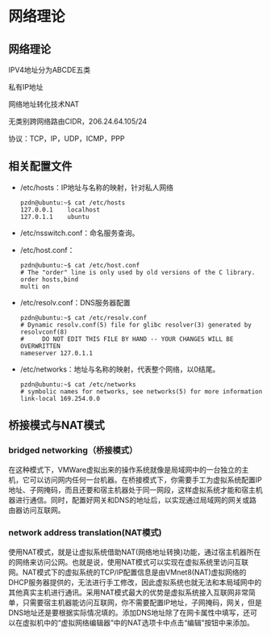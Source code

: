 # 网络理论

## 网络理论

IPV4地址分为ABCDE五类

私有IP地址

网络地址转化技术NAT

无类别跨网络路由CIDR，206.24.64.105/24

协议：TCP，IP，UDP，ICMP，PPP

## 相关配置文件

* /etc/hosts：IP地址与名称的映射，针对私人网络

  ```text
  pzdn@ubuntu:~$ cat /etc/hosts
  127.0.0.1    localhost
  127.0.1.1    ubuntu
  ```

* /etc/nsswitch.conf：命名服务查询。
* /etc/host.conf：

  ```text
  pzdn@ubuntu:~$ cat /etc/host.conf 
  # The "order" line is only used by old versions of the C library.
  order hosts,bind
  multi on
  ```

* /etc/resolv.conf：DNS服务器配置

  ```text
  pzdn@ubuntu:~$ cat /etc/resolv.conf 
  # Dynamic resolv.conf(5) file for glibc resolver(3) generated by resolvconf(8)
  #     DO NOT EDIT THIS FILE BY HAND -- YOUR CHANGES WILL BE OVERWRITTEN
  nameserver 127.0.1.1
  ```

* /etc/networks：地址与名称的映射，代表整个网络，以0结尾。

  ```text
  pzdn@ubuntu:~$ cat /etc/networks
  # symbolic names for networks, see networks(5) for more information
  link-local 169.254.0.0
  ```

## 桥接模式与NAT模式

### bridged networking（桥接模式）

在这种模式下，VMWare虚拟出来的操作系统就像是局域网中的一台独立的主机，它可以访问网内任何一台机器。在桥接模式下，你需要手工为虚拟系统配置IP地址、子网掩码，而且还要和宿主机器处于同一网段，这样虚拟系统才能和宿主机器进行通信。同时，配置好网关和DNS的地址后，以实现通过局域网的网关或路由器访问互联网。

### network address translation\(NAT模式\)

使用NAT模式，就是让虚拟系统借助NAT\(网络地址转换\)功能，通过宿主机器所在的网络来访问公网。也就是说，使用NAT模式可以实现在虚拟系统里访问互联网。NAT模式下的虚拟系统的TCP/IP配置信息是由VMnet8\(NAT\)虚拟网络的DHCP服务器提供的，无法进行手工修改，因此虚拟系统也就无法和本局域网中的其他真实主机进行通讯。采用NAT模式最大的优势是虚拟系统接入互联网非常简单，只需要宿主机器能访问互联网，你不需要配置IP地址，子网掩码，网关，但是DNS地址还是要根据实际情况填的。添加DNS地址除了在网卡属性中填写，还可以在虚拟机中的“虚拟网络编辑器”中的NAT选项卡中点击“编辑”按钮中来添加。

